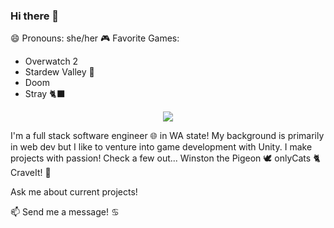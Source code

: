 ### Hi there 👋 
 😄 Pronouns: she/her
 🎮 Favorite Games:
  * Overwatch 2
  * Stardew Valley :seedling:
  * Doom
  * Stray :black_cat:

<p align="center">
  <a href="https://skillicons.dev">
    <img src="https://skillicons.dev/icons?i=git,github,js,cs,aws,blender,bootstrap,css,sass,html,discord,express,figma,flask,gradle,instagram,linkedin,mysql,nodejs,ps,powershell,py,unity&perline=4" />
  </a>
</p>


I'm a full stack software engineer :globe_with_meridians: in WA state! 
My background is primarily in web dev but I like to venture into game development with Unity. 
I make projects with passion! Check a few out...
Winston the Pigeon :dove:
onlyCats :cat2:
CraveIt! 	:watermelon:

Ask me about current projects!
 
📫 Send me a message! 	:cancer:
